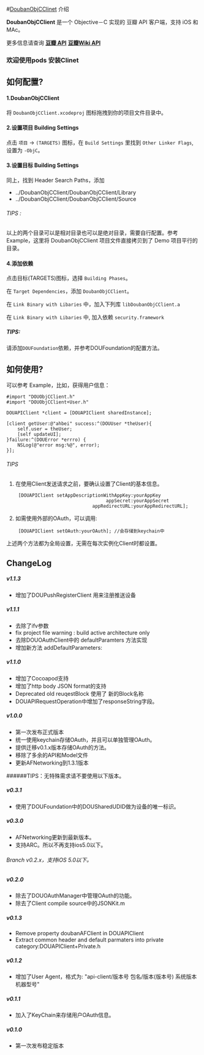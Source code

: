 
[豆瓣 API]: http://developers.douban.com/
[豆瓣Wiki API]: http://svn.douban.com/projects/shire/wiki/api
[DoubanObjCClinet]: http://code.dapps.douban.com/DoubanObjCClient

#[DoubanObjCClinet] 介绍

**DoubanObjCClient** 是一个 Objective－C 实现的 豆瓣 API 客户端，支持 iOS 和 MAc。

更多信息请查询 **[豆瓣 API]** **[豆瓣Wiki API]**

### 欢迎使用pods 安装Clinet

## 如何配置?

#### 1.DoubanObjCClient

将 `DoubanObjCClient.xcodeproj` 图标拖拽到你的项目文件目录中。

#### 2.设置项目 Building Settings

点击 `项目` -> `(TARGETS)` 图标，在 `Build Settings` 里找到 `Other Linker Flags`, 设置为 `-ObjC`。

#### 3.设置目标 Building Settings

同上，找到 Header Search Paths，添加

* ../DoubanObjCClient/DoubanObjCClient/Library
* ../DoubanObjCClient/DoubanObjCClient/Source

###### TIPS :
以上的两个目录可以是相对目录也可以是绝对目录，需要自行配置。参考 Example，这里将 DoubanObjCClient 项目文件直接拷贝到了 Demo 项目平行的目录。

#### 4.添加依赖

点击目标(TARGETS)图标，选择 `Building Phases`。

在 `Target Dependencies`，添加 `DoubanObjCClient`。

在 `Link Binary with Libaries` 中，加入下列库 `libDoubanObjCClient.a`

在 `Link Binary with Libaries` 中, 加入依赖 `security.framework`

##### TIPS:

请添加`DOUFoundation`依赖，并参考DOUFoundation的配置方法。

## 如何使用?
可以参考 Example，比如，获得用户信息：

	#import "DOUObjCClient.h"
	#import "DOUObjCClient+User.h"

	DOUAPIClient *client = [DOUAPIClient sharedInstance];

	[client getUser:@"ahbei" success:^(DOUUser *theUser){
    	self.user = theUser;
    	[self updateUI];
    }failure:^(DOUError *errro) {
    	NSLog(@"error msg:%@", error);
    }];

###### TIPS 
1. 在使用Client发送请求之前，要确认设置了Client的基本信息。
		
		[DOUAPIClient setAppDescriptionWithAppKey:yourAppKey
                                        appSecret:yourAppSecret
                                   appRedirectURL:yourAppRedirectURL];
                                   
2. 如需使用外部的OAuth，可以调用:
		
		[DOUAPIClient setOAuth:yourOAuth]; //会存储到keychain中

                                  
上述两个方法都为全局设置，无需在每次实例化Client时都设置。

## ChangeLog
##### v1.1.3
- 增加了DOUPushRegisterClient 用来注册推送设备

##### v1.1.1
- 去除了ifv参数
- fix project file warning : build active architecture only
- 去除DOUOAuthClient中的 defaultParamters 方法实现
- 增加新方法 addDefaultParameters:

##### v1.1.0
- 增加了Cocoapod支持
- 增加了http body JSON format的支持
- Deprecated old reuqestBlock 使用了 新的Block名称
- DOUAPIRequestOperation中增加了responseString字段。

##### v1.0.0
- 第一次发布正式版本
- 统一使用keychain存储OAuth，并且可以单独管理OAuth。
- 提供迁移v0.1.x版本存储OAuth的方法。
- 移除了多余的API和Model文件
- 更新AFNetworking到1.3.1版本

######TIPS：无特殊需求请不要使用以下版本。

##### v0.3.1

- 使用了DOUFoundation中的DOUSharedUDID做为设备的唯一标识。

##### v0.3.0
- AFNetworking更新到最新版本。
- 支持ARC。所以不再支持ios5.0以下。

###### Branch v0.2.x，支持iOS 5.0以下。

##### v0.2.0
- 除去了DOUOAuthManager中管理OAuth的功能。
- 除去了Client compile source中的JSONKit.m

##### v0.1.3
- Remove property doubanAFClient in DOUAPIClient
- Extract common header and default parmaters into private category:DOUAPIClient+Private.h

##### v0.1.2

- 增加了User Agent，格式为: "api-client/版本号 包名/版本(版本号) 系统版本 机器型号"
    
##### v0.1.1

- 加入了KeyChain来存储用户OAuth信息。 

##### v0.1.0

- 第一次发布稳定版本 
